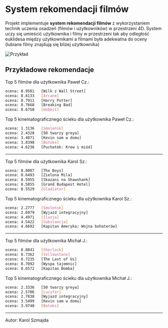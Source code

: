 # System rekomendacji filmów
Projekt implementuje **system rekomendacji filmów** z wykorzystaniem technik uczenia osadzeń (filmów i użytkowników) w przestrzeni 4D. System uczy się umieścić użytkownika i filmy w przestrzeni tak aby odległość euklidesa między użytkownikami a filmami była adekwatna do oceny (lubiane filmy znajdują się bliżej użytkownika)

![Przykład](example.gif)

## Przykładowe rekomendacje

Top 5 filmów dla użytkownika Paweł Cz.:
```bash 
ocena: 8.9501	[Wilk z Wall Street]
ocena: 8.8133	[Arcane]
ocena: 8.7911	[Harry Potter]
ocena: 8.7668	[Breaking Bad]
ocena: 8.6750	[Hobbit]
```

Top 5 kinematograficznego ścieku dla użytkownika Paweł Cz.:
```bash 
ocena: 1.3136	[Smoleńsk]
ocena: 2.4328	[50 twarzy greya]
ocena: 3.4871	[Kevin sam w domu]
ocena: 3.8398	[Botoks]
ocena: 4.6236	[Puchatek: Krew i miód]
```

----------------------------------

Top 5 filmów dla użytkownika Karol Sz.:
```bash 
ocena: 8.8007	[The Boys]
ocena: 8.6493	[Zielona Mila]
ocena: 8.5955	[Skazani na Shawshank]
ocena: 8.5855	[Grand Budapest Hotel]
ocena: 8.5529	[Gladiator]
```

Top 5 kinematograficznego ścieku dla użytkownika Karol Sz.:
```bash 
ocena: 2.2777	[Smoleńsk]
ocena: 2.6979	[Wyjazd integracyjny]
ocena: 4.4971	[Iluzja]
ocena: 4.5422	[Substancja]
ocena: 4.6692	[Kapitan Ameryka: Wojna bohaterów]
```

----------------------------------

Top 5 filmów dla użytkownika Michał J.:
```bash 
ocena: 8.8841	[Sherlock]
ocena: 8.7362	[Yellowstone]
ocena: 8.7235	[The Last of Us]
ocena: 8.7092	[Wyspa tajemnic]
ocena: 8.6572	[Kapitan Bomba]
```

Top 5 kinematograficznego ścieku dla użytkownika Michał J.:
```bash 
ocena: 2.3336	[50 twarzy greya]
ocena: 2.5706	[Lucyfer]
ocena: 2.7838	[Wyjazd integracyjny]
ocena: 3.5499	[Kevin sam w domu]
ocena: 3.9740	[Botoks]
```

----------------------------------

Autor: Karol Szmajda
